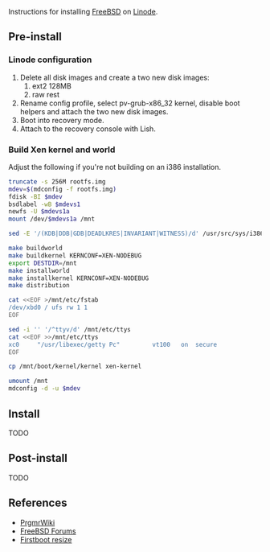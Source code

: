Instructions for installing [FreeBSD][] on [Linode][].

Pre-install
-----------

### Linode configuration

1. Delete all disk images and create a two new disk images:
    1. ext2 128MB
    2. raw rest
2. Rename config profile, select pv-grub-x86_32 kernel, disable
   boot helpers and attach the two new disk images.
3. Boot into recovery mode.
4. Attach to the recovery console with Lish.

### Build Xen kernel and world

Adjust the following if you're not building on an i386 installation.

```sh
truncate -s 256M rootfs.img
mdev=$(mdconfig -f rootfs.img)
fdisk -BI $mdev
bsdlabel -wB $mdevs1
newfs -U $mdevs1a
mount /dev/$mdevs1a /mnt

sed -E '/(KDB|DDB|GDB|DEADLKRES|INVARIANT|WITNESS)/d' /usr/src/sys/i386/conf/XEN > /usr/src/sys/i386/conf/XEN-NODEBUG

make buildworld
make buildkernel KERNCONF=XEN-NODEBUG
export DESTDIR=/mnt
make installworld
make installkernel KERNCONF=XEN-NODEBUG
make distribution

cat <<EOF >/mnt/etc/fstab
/dev/xbd0 / ufs rw 1 1
EOF

sed -i '' '/^ttyv/d' /mnt/etc/ttys
cat <<EOF >>/mnt/etc/ttys
xc0     "/usr/libexec/getty Pc"         vt100   on  secure
EOF

cp /mnt/boot/kernel/kernel xen-kernel

umount /mnt
mdconfig -d -u $mdev
```

Install
-------

TODO

Post-install
------------

TODO

References
----------

* [PrgmrWiki](http://wiki.prgmr.com/mediawiki/index.php/FreeBSD_as_a_DomU)
* [FreeBSD Forums](http://forums.freebsd.org/viewtopic.php?f=39&t=10268)
* [Firstboot resize](http://lists.freebsd.org/pipermail/freebsd-rc/2013-October/003381.html)

[FreeBSD]: https://www.freebsd.org/
[Linode]: https://www.linode.com/
